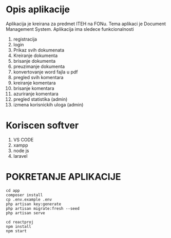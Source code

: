 # Opis aplikacije
Aplikacija je kreirana za predmet ITEH na FONu. Tema aplikaci je Document Management System. Aplikacija ima sledece funkcionalnosti
1. registracija
2. login
3. Prikaz svih dokumenata
4. Kreiranje dokumenta
5. brisanje dokumenta
6. preuzimanje dokumenta
7. konvertovanje word fajla u pdf
8. pregled svih komentara
9. kreiranje komentara
10. brisanje komentara
11. azuriranje komentara
12. pregled statistika (admin)
13. izmena korisnickih uloga (admin)



# Koriscen softver
1. VS CODE
2. xampp
3. node js
4. laravel

# POKRETANJE APLIKACIJE 

    cd app
    composer install
    cp .env.example .env
    php artisan key:generate
    php artisan migrate:fresh --seed
    php artisan serve

    cd reactproj
    npm install
    npm start
